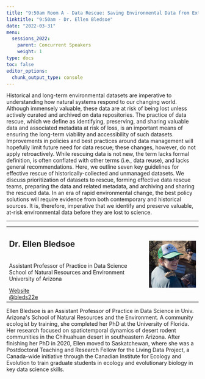 ```yaml
---
title: "9:50am Room A - Data Rescue: Saving Environmental Data from Extinction"
linktitle: "9:50am - Dr. Ellen Bledsoe"
date: "2022-03-31"
menu:
  sessions_2022:
    parent: Concurrent Speakers
    weight: 1
type: docs
toc: false
editor_options:
  chunk_output_type: console
---
```


<p>Historical and long-term environmental datasets are imperative to understanding how natural systems respond to our changing world. Although immensely valuable, these data are at risk of being lost unless actively curated and archived on data repositories. The practice of data rescue, which we define as identifying, preserving, and sharing valuable data and associated metadata at risk of loss, is an important means of ensuring the long-term viability and accessibility of such datasets. Improvements in policies and best practices around data management will hopefully limit future need for data rescue; these changes, however, do not apply retroactively. While rescuing data is not new, the term lacks formal definition, is often conflated with other terms (i.e., data reuse), and lacks general recommendations. Here, we outline seven key guidelines for effective rescue of historically-collected and unmanaged datasets. We discuss prioritization of datasets to rescue, forming effective data rescue teams, preparing the data and related metadata, and archiving and sharing the rescued data. In an era of rapid environmental change, the best policy solutions will require evidence from both contemporary and historical sources. It is, therefore, imperative that we identify and preserve valuable, at-risk environmental data before they are lost to science.</p>

<hr style="width: 100%; text-align: center; margin-left: 0;" />


<TABLE class="bio-table">
<TR>
<TD width=70%><h2>Dr. Ellen Bledsoe</h2></TD>

<TD>
<TD ROWSPAN="4"><img style="float: right;" src="img/ellen-bledsoe.jpg" width="250" /></TD>
</TR>
<TR>
<TD ROWSPAN="3">
  <p>
  Assistant Professor of Practice in Data Science<br>
  School of Natural Resources and Environment<br>
  University of Arizona</p>
  <i class="fa fa-link"></i> <a href="https://nature.arizona.edu/ellen-bledsoe" target="_blank" rel="noopener">Website</a><br>
  <i class="fab fa-twitter"></i> <a href="https://twitter.com/bleds22e" target="_blank" rel="noopener"> @bleds22e</a>
</TD>
<TD>
</TD>
</TR>
<TR>
<TD>
</TD>
</TR>
</TABLE>
<p>Ellen Bledsoe is an Assistant Professor of Practice in Data Science in Univ. Arizona's School of Natural Resources and the Environment. A community ecologist by training, she completed her PhD at the University of Florida. Her research focused on spatiotemporal dynamics of desert rodent communities in the Chihuahuan desert in southeastern Arizona. After finishing her PhD in 2020, Ellen moved to Saskatchewan, where she was a Postdoctoral Teaching and Research Fellow for the Living Data Project, a Canada-wide initiative through the Canadian Institute for Ecology and Evolution to train graduate students in ecology and evolutionary biology in key data science skills. </p>
